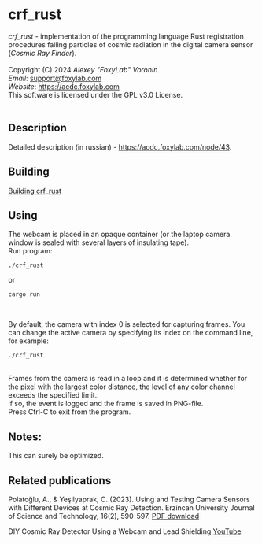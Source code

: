 # crf_rust
<i>crf_rust</i> - implementation of the programming language Rust registration procedures falling particles of cosmic radiation in the digital camera sensor (<i>Cosmic Ray Finder</i>).<br/><br/>
Copyright (C) 2024 <i>Alexey "FoxyLab" Voronin</i><br/>
<i>Email</i>:    support@foxylab.com<br/>
<i>Website</i>:  https://acdc.foxylab.com<br/>
This software is licensed under the GPL v3.0 License.<br/><br/>

## Description
Detailed description (in russian) - https://acdc.foxylab.com/node/43.

## Building
[Building crf_rust](BUILDING.md)

## Using
The webcam is placed in an opaque container (or the laptop camera window is sealed with several layers of insulating tape).<br>
Run program: 
```
./crf_rust
```
or 
```
cargo run
```
<br>

By default, the camera with index 0 is selected for capturing frames. You can change the active camera by specifying its index on the command line, for example:

```
./crf_rust
```

<br>
Frames from the camera is read in a loop and it is determined whether for the pixel with the largest color distance, the level of any color channel exceeds the specified limit..<br>
if so, the event is logged and the frame is saved in PNG-file.<br>
Press Ctrl-C to exit from the program.

## Notes:
This can surely be optimized. 

## Related publications

Polatoğlu, A., & Yeşilyaprak, C. (2023). Using and Testing Camera Sensors with Different Devices at Cosmic Ray Detection. Erzincan University Journal of Science and Technology, 16(2), 590-597. [PDF download](https://dergipark.org.tr/en/download/article-file/2616216)

DIY Cosmic Ray Detector Using a Webcam and Lead Shielding [YouTube](https://youtu.be/k-Nxso1DdhA?feature=shared)
